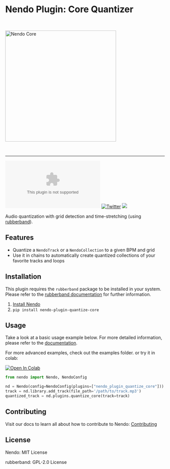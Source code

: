 # Nendo Plugin: Core Quantizer

<br>
<p align="left">
    <img src="https://okio.ai/docs/assets/nendo_core_logo.png" width="350" alt="Nendo Core">
</p>
<br>

---

![Documentation](https://img.shields.io/website/https/nendo.ai)
[![Twitter](https://img.shields.io/twitter/url/https/twitter.com/okio_ai.svg?style=social&label=Follow%20%40okio_ai)](https://twitter.com/okio_ai) [![](https://dcbadge.vercel.app/api/server/gaZMZKzScj?compact=true&style=flat)](https://discord.gg/gaZMZKzScj)

Audio quantization with grid detection and time-stretching 
(using [rubberband](https://breakfastquay.com/rubberband/)).



## Features

- Quantize a `NendoTrack` or a `NendoCollection` to a given BPM and grid
- Use it in chains to automatically create quantized collections of your favorite tracks and loops
 
## Installation

This plugin requires the `rubberband` package to be installed in your system. Please refer to the [rubberband documentation](https://breakfastquay.com/rubberband/index.html) for further information.

1. [Install Nendo](https://github.com/okio-ai/nendo#installation)
2. `pip install nendo-plugin-quantize-core`

## Usage

Take a look at a basic usage example below.
For more detailed information, please refer to the [documentation](https://okio.ai/docs/plugins).

For more advanced examples, check out the examples folder.
or try it in colab:

<a target="_blank" href="https://colab.research.google.com/drive/1DmCYRG_jtZXrtb7v5KPwMb5XPSrlBINY?usp=sharing">
    <img src="https://colab.research.google.com/assets/colab-badge.svg" alt="Open In Colab"/>
</a>

```python
from nendo import Nendo, NendoConfig

nd = Nendo(config=NendoConfig(plugins=["nendo_plugin_quantize_core"]))
track = nd.library.add_track(file_path='/path/to/track.mp3')
quantized_track = nd.plugins.quantize_core(track=track)
```

## Contributing

Visit our docs to learn all about how to contribute to Nendo: [Contributing](https://okio.ai/docs/contributing/)


## License

Nendo: MIT License

rubberband: GPL-2.0 License